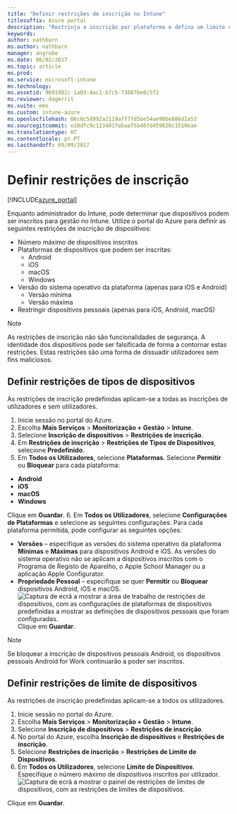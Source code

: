 ```yaml
---
title: "Definir restrições de inscrição no Intune"
titlesuffix: Azure portal
description: "Restrinja a inscrição por plataforma e defina um limite de inscrição de dispositivos no Intune. \""
keywords: 
author: nathbarn
ms.author: nathbarn
manager: angrobe
ms.date: 08/02/2017
ms.topic: article
ms.prod: 
ms.service: microsoft-intune
ms.technology: 
ms.assetid: 9691982c-1a03-4ac1-b7c5-73087be8c5f2
ms.reviewer: dagerrit
ms.suite: ems
ms.custom: intune-azure
ms.openlocfilehash: 06c0c58992a2119aff7fd5be54ae90be886d2a53
ms.sourcegitcommit: e10dfc9c123401fabaaf5b487d459826c1510eae
ms.translationtype: HT
ms.contentlocale: pt-PT
ms.lasthandoff: 09/09/2017
---
```

# <a name="set-enrollment-restrictions"></a>Definir restrições de inscrição

[!INCLUDE[azure_portal](./includes/azure_portal.md)]

Enquanto administrador do Intune, pode determinar que dispositivos podem ser inscritos para gestão no Intune. Utilize o portal do Azure para definir as seguintes restrições de inscrição de dispositivos:

- Número máximo de dispositivos inscritos
- Plataformas de dispositivos que podem ser inscritas:
  - Android
  - iOS
  - macOS
  - Windows
- Versão do sistema operativo da plataforma (apenas para iOS e Android)
  - Versão mínima
  - Versão máxima
- Restringir dispositivos pessoais (apenas para iOS, Android, macOS)

>[!NOTE]
>As restrições de inscrição não são funcionalidades de segurança. A identidade dos dispositivos pode ser falsificada de forma a contornar estas restrições. Estas restrições são uma forma de dissuadir utilizadores sem fins maliciosos.

## <a name="set-device-type-restrictions"></a>Definir restrições de tipos de dispositivos
As restrições de inscrição predefinidas aplicam-se a todas as inscrições de utilizadores e sem utilizadores.
1. Inicie sessão no portal do Azure.
2. Escolha **Mais Serviços** > **Monitorização + Gestão** > **Intune**.
3. Selecione **Inscrição de dispositivos** > **Restrições de inscrição**.
4. Em **Restrições de inscrição** > **Restrições de Tipos de Dispositivos**, selecione **Predefinido**.
5. Em **Todos os Utilizadores**, selecione **Plataformas**. Selecione **Permitir** ou **Bloquear** para cada plataforma:
  - **Android**
  - **iOS**
  - **macOS**
  - **Windows**

  Clique em **Guardar**.
6. Em **Todos os Utilizadores**, selecione **Configurações de Plataformas** e selecione as seguintes configurações. Para cada plataforma permitida, pode configurar as seguintes opções:
  - **Versões** – especifique as versões do sistema operativo da plataforma **Mínimas** e **Máximas** para dispositivos Android e iOS. As versões do sistema operativo não se aplicam a dispositivos inscritos com o Programa de Registo de Aparelho, o Apple School Manager ou a aplicação Apple Configurator.
  - **Propriedade Pessoal** – especifique se quer **Permitir** ou **Bloquear** dispositivos Android, iOS e macOS.
  ![Captura de ecrã a mostrar a área de trabalho de restrições de dispositivos, com as configurações de plataformas de dispositivos predefinidas a mostrar as definições de dispositivos pessoais que foram configuradas.](media/device-restrictions-platform-configurations.png)
  Clique em **Guardar**.

>[!NOTE]
>Se bloquear a inscrição de dispositivos pessoais Android, os dispositivos pessoais Android for Work continuarão a poder ser inscritos.

## <a name="set-device-limit-restrictions"></a>Definir restrições de limite de dispositivos
As restrições de inscrição predefinidas aplicam-se a todos os utilizadores.
1. Inicie sessão no portal do Azure.
2. Escolha **Mais Serviços** > **Monitorização + Gestão** > **Intune**.
3. Selecione **Inscrição de dispositivos** > **Restrições de inscrição**.
4. No portal do Azure, escolha **Inscrição de dispositivos** e **Restrições de inscrição**.
5. Selecione **Restrições de inscrição** > **Restrições de Limite de Dispositivos**.
6. Em **Todos os Utilizadores**, selecione **Limite de Dispositivos**. Especifique o número máximo de dispositivos inscritos por utilizador.  
![Captura de ecrã a mostrar o painel de restrições de limites de dispositivos, com as restrições de limites de dispositivos.](./media/device-restrictions-limit.png)

  Clique em **Guardar**.
